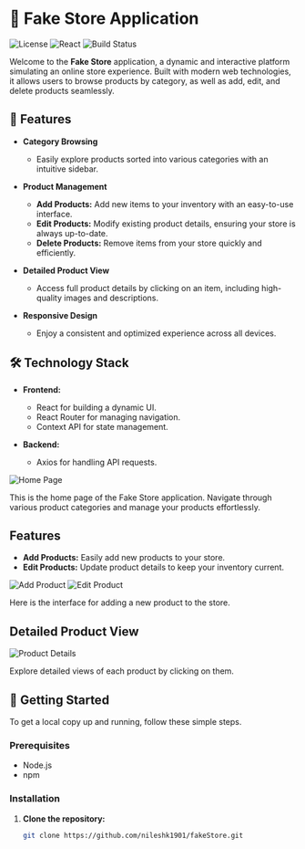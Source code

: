 # 🛒 Fake Store Application

![License](https://img.shields.io/badge/license-MIT-blue.svg)
![React](https://img.shields.io/badge/React-v17.0.2-blue)
![Build Status](https://img.shields.io/badge/build-passing-brightgreen)

Welcome to the **Fake Store** application, a dynamic and interactive platform simulating an online store experience. Built with modern web technologies, it allows users to browse products by category, as well as add, edit, and delete products seamlessly.

## 🎨 Features

- **Category Browsing**
  - Easily explore products sorted into various categories with an intuitive sidebar.

- **Product Management**
  - **Add Products:** Add new items to your inventory with an easy-to-use interface.
  - **Edit Products:** Modify existing product details, ensuring your store is always up-to-date.
  - **Delete Products:** Remove items from your store quickly and efficiently.

- **Detailed Product View**
  - Access full product details by clicking on an item, including high-quality images and descriptions.

- **Responsive Design**
  - Enjoy a consistent and optimized experience across all devices.

## 🛠️ Technology Stack

- **Frontend:** 
  - React for building a dynamic UI.
  - React Router for managing navigation.
  - Context API for state management.

- **Backend:** 
  - Axios for handling API requests.
    

![Home Page](screenshots/home-page.png)

This is the home page of the Fake Store application. Navigate through various product categories and manage your products effortlessly.

## Features

- **Add Products:** Easily add new products to your store.
- **Edit Products:** Update product details to keep your inventory current.

![Add Product](screenshots/add-product.png)
![Edit Product](screenshots/a-product.png)

Here is the interface for adding a new product to the store.

## Detailed Product View

![Product Details](https://example.com/path/to/product-details.png)

Explore detailed views of each product by clicking on them.
## 🚀 Getting Started

To get a local copy up and running, follow these simple steps.

### Prerequisites

- Node.js
- npm

### Installation

1. **Clone the repository:**
   ```bash
   git clone https://github.com/nileshk1901/fakeStore.git
